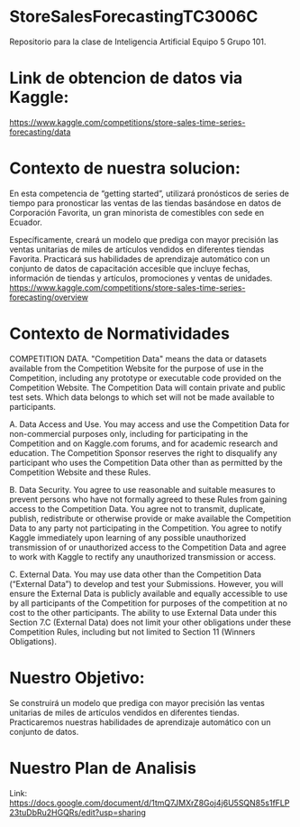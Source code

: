 # StoreSalesForecastingTC3006C
Repositorio para la clase de Inteligencia Artificial Equipo 5 Grupo 101.


# Link de obtencion de datos via Kaggle: 
https://www.kaggle.com/competitions/store-sales-time-series-forecasting/data

# Contexto de nuestra solucion: 

En esta competencia de “getting started”, utilizará pronósticos de series de tiempo para pronosticar las ventas de las tiendas basándose en datos de Corporación Favorita, un gran minorista de comestibles con sede en Ecuador.

Específicamente, creará un modelo que prediga con mayor precisión las ventas unitarias de miles de artículos vendidos en diferentes tiendas Favorita. Practicará sus habilidades de aprendizaje automático con un conjunto de datos de capacitación accesible que incluye fechas, información de tiendas y artículos, promociones y ventas de unidades.
https://www.kaggle.com/competitions/store-sales-time-series-forecasting/overview

# Contexto de Normatividades

COMPETITION DATA. "Competition Data" means the data or datasets available from the Competition Website for the purpose of use in the Competition, including any prototype or executable code provided on the Competition Website. The Competition Data will contain private and public test sets. Which data belongs to which set will not be made available to participants.

A. Data Access and Use. You may access and use the Competition Data for non-commercial purposes only, including for participating in the Competition and on Kaggle.com forums, and for academic research and education. The Competition Sponsor reserves the right to disqualify any participant who uses the Competition Data other than as permitted by the Competition Website and these Rules.

B. Data Security. You agree to use reasonable and suitable measures to prevent persons who have not formally agreed to these Rules from gaining access to the Competition Data. You agree not to transmit, duplicate, publish, redistribute or otherwise provide or make available the Competition Data to any party not participating in the Competition. You agree to notify Kaggle immediately upon learning of any possible unauthorized transmission of or unauthorized access to the Competition Data and agree to work with Kaggle to rectify any unauthorized transmission or access.

C. External Data. You may use data other than the Competition Data (“External Data”) to develop and test your Submissions. However, you will ensure the External Data is publicly available and equally accessible to use by all participants of the Competition for purposes of the competition at no cost to the other participants. The ability to use External Data under this Section 7.C (External Data) does not limit your other obligations under these Competition Rules, including but not limited to Section 11 (Winners Obligations).

# Nuestro Objetivo: 
Se construirá un modelo que prediga con mayor precisión las ventas unitarias de miles de artículos vendidos en diferentes tiendas. Practicaremos nuestras habilidades de aprendizaje automático con un conjunto de datos.

# Nuestro Plan de Analisis
Link: https://docs.google.com/document/d/1tmQ7JMXrZ8Goj4j6U5SQN85s1fFLP23tuDbRu2HGQRs/edit?usp=sharing



